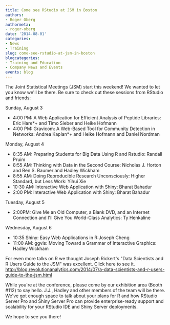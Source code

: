 ```yaml
---
title: Come see RStudio at JSM in Boston
authors:
- Roger Oberg
authormeta: 
- roger-oberg
date: '2014-08-01'
categories:
- News
- Training
slug: come-see-rstudio-at-jsm-in-boston
blogcategories:
- Training and Education
- Company News and Events
events: blog
---
```



The Joint Statistical Meetings (JSM) start this weekend! We wanted to let you know we'll be there. Be sure to check out these sessions from RStudio and friends:

Sunday, August 3

  * 4:00 PM: A Web Application for Efficient Analysis of Peptide Libraries: Eric Hare*+ and Timo Sieber and Heike Hofmann
  * 4:00 PM: Gravicom: A Web-Based Tool for Community Detection in Networks: Andrea Kaplan*+ and Heike Hofmann and Daniel Nordman

Monday, August 4

  * 8:35 AM: Preparing Students for Big Data Using R and Rstudio: Randall Pruim
  * 8:55 AM: Thinking with Data in the Second Course: Nicholas J. Horton and Ben S. Baumer and Hadley Wickham
  * 8:55 AM: Doing Reproducible Research Unconsciously: Higher Standard, but Less Work: Yihui Xie
  * 10:30 AM: Interactive Web Application with Shiny: Bharat Bahadur
  * 2:00 PM: Interactive Web Application with Shiny: Bharat Bahadur

Tuesday, August 5

  * 2:00PM: Give Me an Old Computer, a Blank DVD, and an Internet Connection and I'll Give You World-Class Analytics: Ty Henkaline

Wednesday, August 6

  * 10:35 Shiny: Easy Web Applications in R:Joseph Cheng
  * 11:00 AM: ggvis: Moving Toward a Grammar of Interactive Graphics: Hadley Wickham

For even more talks on R we thought Joseph Rickert's "Data Scientists and R Users Guide to the JSM" was excellent. Click here to see it. http://blog.revolutionanalytics.com/2014/07/a-data-scientists-and-r-users-guide-to-the-jsm.html

While you're at the conference, please come by our exhibition area (Booth #112) to say hello. J.J., Hadley and other members of the team will be there. We've got enough space to talk about your plans for R and how RStudio Server Pro and Shiny Server Pro can provide enterprise-ready support and scalability for your RStudio IDE and Shiny Server deployments.

We hope to see you there!

